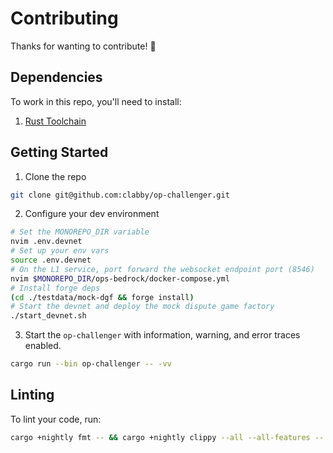 # Contributing

Thanks for wanting to contribute! :yellow_heart:

## Dependencies

To work in this repo, you'll need to install:
1. [Rust Toolchain](https://rustup.rs/)

## Getting Started

1. Clone the repo
```sh
git clone git@github.com:clabby/op-challenger.git
```
2. Configure your dev environment
```sh
# Set the MONOREPO_DIR variable
nvim .env.devnet
# Set up your env vars
source .env.devnet
# On the L1 service, port forward the websocket endpoint port (8546)
nvim $MONOREPO_DIR/ops-bedrock/docker-compose.yml
# Install forge deps
(cd ./testdata/mock-dgf && forge install)
# Start the devnet and deploy the mock dispute game factory
./start_devnet.sh
```
3. Start the `op-challenger` with information, warning, and error traces enabled.
```sh
cargo run --bin op-challenger -- -vv
```

## Linting

To lint your code, run:
```sh
cargo +nightly fmt -- && cargo +nightly clippy --all --all-features -- -D warnings
```
